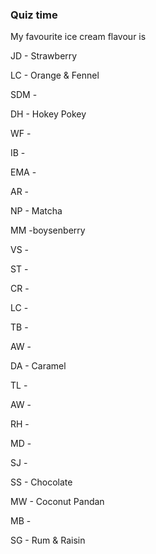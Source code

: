 ### Quiz time

My favourite ice cream flavour is

JD - Strawberry

LC - Orange & Fennel

SDM - 

DH - Hokey Pokey

WF -

IB -

EMA -

AR -

NP - Matcha

MM -boysenberry

VS -

ST -

CR -

LC - 

TB -

AW - 

DA - Caramel

TL -

AW -

RH -

MD -

SJ -

SS - Chocolate

MW - Coconut Pandan

MB -

SG - Rum & Raisin
